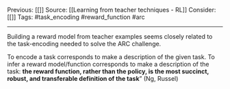 Previous: [[]]
Source: [[Learning from teacher techniques - RL]]
Consider: [[]]
Tags: #task_encoding #reward_function #arc
______________

Building a reward model from teacher examples seems closely related to the task-encoding needed to solve the ARC challenge.

To encode a task corresponds to make a description of the given task. 
To infer a reward model/function corresponds to make a description of the task: 	**the reward function, rather than the policy, is the most succinct, robust, and transferable definition of the task**” (Ng, Russel)